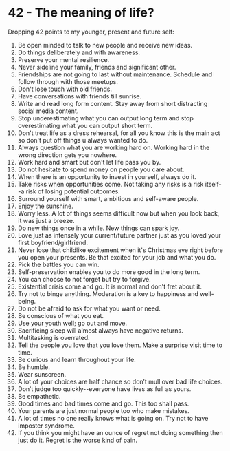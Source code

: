 # 42 - The meaning of life? 

Dropping 42 points to my younger, present and future self:

1. Be open minded to talk to new people and receive new ideas.
2. Do things deliberately and with awareness.
3. Preserve your mental resilience.
4. Never sideline your family, friends and significant other.
5. Friendships are not going to last without maintenance.  Schedule and follow through with those meetups.
6. Don't lose touch with old friends.
7. Have conversations with friends till sunrise.
8. Write and read long form content.  Stay away from short distracting social media content.
9. Stop underestimating what you can output long term and stop overestimating what you can output short term.
10. Don't treat life as a dress rehearsal, for all you know this is the main act so don't put off things u always wanted to do.
11. Always question what you are working hard on.  Working 
hard in the wrong direction gets you nowhere.
12. Work hard and smart but don't let life pass you by.
13. Do not hesitate to spend money on people you care about.
14. When there is an opportunity to invest in yourself, always do it.
15. Take risks when opportunities come.  Not taking any risks is a risk itself--a risk of losing potential outcomes.
16. Surround yourself with smart, ambitious and self-aware people.
17. Enjoy the sunshine.
18. Worry less.  A lot of things seems difficult now but when you look back, it was just a breeze.
19. Do new things once in a while.  New things can spark joy.
20. Love just as intensely your current/future partner just as you loved your first boyfriend/girlfriend.
21. Never lose that childlike excitement when it's Christmas eve right before you open your presents.  Be that excited for your job and what you do.
22. Pick the battles you can win.  
23. Self-preservation enables you to do more good in the long term.
24. You can choose to not forget but try to forgive.
25. Existential crisis come and go.  It is normal and don't fret about it.
26. Try not to binge anything.  Moderation is a key to happiness and well-being.
27. Do not be afraid to ask for what you want or need.
28. Be conscious of what you eat.
29. Use your youth well; go out and move.
30. Sacrificing sleep will almost always have negative returns.
31. Multitasking is overrated.
32. Tell the people you love that you love them.  Make a surprise visit time to time.
33. Be curious and learn throughout your life.
34. Be humble.
35. Wear sunscreen.
36. A lot of your choices are half chance so don’t mull over bad life choices.
37. Don’t judge too quickly--everyone have lives as full as yours.
38. Be empathetic.
39. Good times and bad times come and go.  This too shall pass.
40. Your parents are just normal people too who make mistakes.
41. A lot of times no one really knows what is going on.  Try not to have imposter syndrome.
42. If you think you might have an ounce of regret not doing something then just do it. Regret is the worse kind of pain.